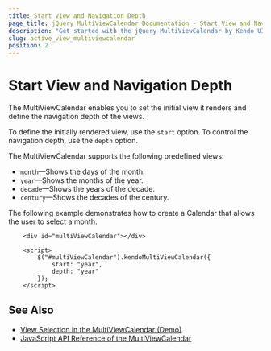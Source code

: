 ```yaml
---
title: Start View and Navigation Depth
page_title: jQuery MultiViewCalendar Documentation - Start View and Navigation Depth
description: "Get started with the jQuery MultiViewCalendar by Kendo UI and learn how to define its start view and control its navigation depth."
slug: active_view_multiviewcalendar
position: 2
---
```


# Start View and Navigation Depth

The MultiViewCalendar enables you to set the initial view it renders and define the navigation depth of the views.

To define the initially rendered view, use the `start` option. To control the navigation depth, use the `depth` option.

The MultiViewCalendar supports the following predefined views:
* `month`&mdash;Shows the days of the month.
* `year`&mdash;Shows the months of the year.
* `decade`&mdash;Shows the years of the decade.
* `century`&mdash;Shows the decades of the century.

The following example demonstrates how to create a Calendar that allows the user to select a month.

```dojo
    <div id="multiViewCalendar"></div>

    <script>
        $("#multiViewCalendar").kendoMultiViewCalendar({
            start: "year",
            depth: "year"
        });
    </script>
```

## See Also

* [View Selection in the MultiViewCalendar (Demo)](https://demos.telerik.com/kendo-ui/multiviewcalendar/view-selection)
* [JavaScript API Reference of the MultiViewCalendar](/api/javascript/ui/multiviewcalendar)
